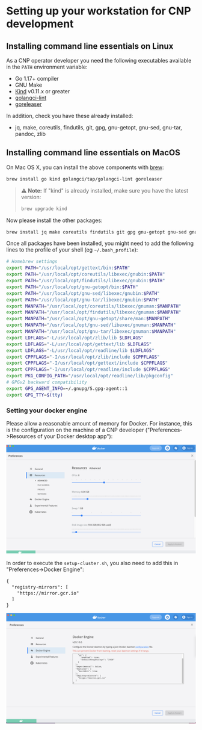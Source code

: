 # Setting up your workstation for CNP development

## Installing command line essentials on Linux

As a CNP operator developer you need the following executables available in
the `PATH` environment variable:

- Go 1.17+ compiler
- GNU Make
- [Kind](https://kind.sigs.k8s.io/) v0.11.x or greater
- [golangci-lint](https://github.com/golangci/golangci-lint)
- [goreleaser](https://goreleaser.com/)

In addition, check you have these already installed:

- jq, make, coreutils, findutils, git, gpg, gnu-getopt, gnu-sed, gnu-tar, pandoc, zlib

## Installing command line essentials on MacOS

On Mac OS X, you can install the above components with [brew](https://brew.sh/):

``` bash
brew install go kind golangci/tap/golangci-lint goreleaser
```

>**⚠️ Note:**
>If "kind" is already installed, make sure you have the latest version:
>
>``` bash
>brew upgrade kind
>```

Now please install the other packages:

``` bash
brew install jq make coreutils findutils git gpg gnu-getopt gnu-sed gnu-tar pandoc zlib
```

Once all packages have been installed, you might need to add the following lines to the profile of your shell (eg `~/.bash_profile`):

``` bash
# Homebrew settings
export PATH="/usr/local/opt/gettext/bin:$PATH"
export PATH="/usr/local/opt/coreutils/libexec/gnubin:$PATH"
export PATH="/usr/local/opt/findutils/libexec/gnubin:$PATH"
export PATH="/usr/local/opt/gnu-getopt/bin:$PATH"
export PATH="/usr/local/opt/gnu-sed/libexec/gnubin:$PATH"
export PATH="/usr/local/opt/gnu-tar/libexec/gnubin:$PATH"
export MANPATH="/usr/local/opt/coreutils/libexec/gnuman:$MANPATH"
export MANPATH="/usr/local/opt/findutils/libexec/gnuman:$MANPATH"
export MANPATH="/usr/local/opt/gnu-getopt/share/man:$MANPATH"
export MANPATH="/usr/local/opt/gnu-sed/libexec/gnuman:$MANPATH"
export MANPATH="/usr/local/opt/gnu-tar/libexec/gnuman:$MANPATH"
export LDFLAGS="-L/usr/local/opt/zlib/lib $LDFLAGS"
export LDFLAGS="-L/usr/local/opt/gettext/lib $LDFLAGS"
export LDFLAGS="-L/usr/local/opt/readline/lib $LDFLAGS"
export CPPFLAGS="-I/usr/local/opt/zlib/include $CPPFLAGS"
export CPPFLAGS="-I/usr/local/opt/gettext/include $CPPFLAGS"
export CPPFLAGS="-I/usr/local/opt/readline/include $CPPFLAGS"
export PKG_CONFIG_PATH="/usr/local/opt/readline/lib/pkgconfig"
# GPGv2 backward compatibility
export GPG_AGENT_INFO=~/.gnupg/S.gpg-agent::1
export GPG_TTY=$(tty)
```

### Setting your docker engine

Please allow a reasonable amount of memory for Docker.
For instance, this is the configuration on the machine of a CNP developer
("Preferences->Resources of your Docker desktop app"):

![](docs/images/docker_resources.png)

In order to execute the `setup-cluster.sh`, you also need to add this in "Preferences->Docker Engine":

```
{
  "registry-mirrors": [
    "https://mirror.gcr.io"
  ]
}
```

![](docs/images/docker_settings.png)

